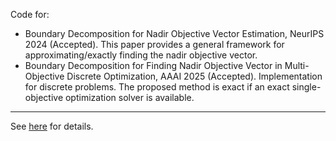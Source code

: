 Code for:
* Boundary Decomposition for Nadir Objective Vector Estimation, NeurIPS 2024 (Accepted). This paper provides a general framework for approximating/exactly finding the nadir objective vector.
* Boundary Decomposition for Finding Nadir Objective Vector in Multi-Objective Discrete Optimization, AAAI 2025 (Accepted). Implementation for discrete problems. The proposed method is exact if an exact single-objective optimization solver is available.

---

See [here](https://github.com/EricZheng1024/BDNE) for details.

